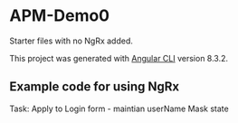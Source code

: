 # APM-Demo0

Starter files with no NgRx added.

This project was generated with [Angular CLI](https://github.com/angular/angular-cli) version 8.3.2.

## Example code for using NgRx

Task: Apply to Login form - maintian userName Mask state